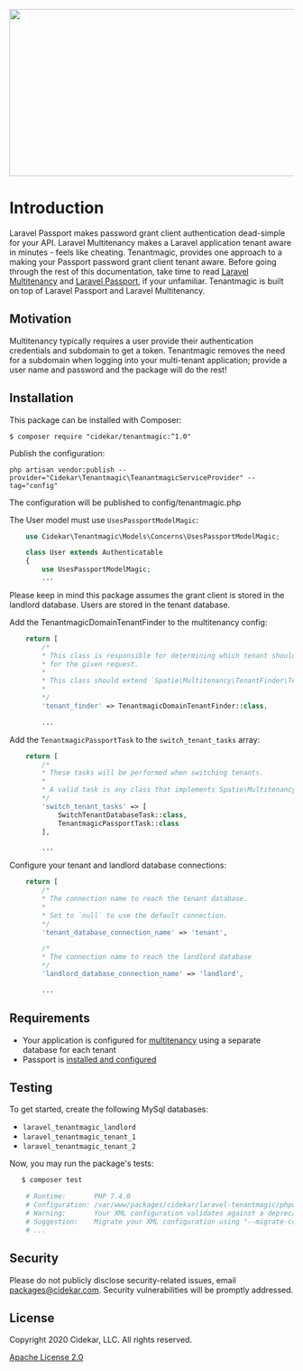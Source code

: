 <p align="center"><img src="https://user-images.githubusercontent.com/4164072/93266709-776d2800-f778-11ea-91a3-a48651b89882.png" width="516.5" height="296"></p>

# Introduction
Laravel Passport makes password grant client authentication dead-simple for your API.  Laravel Multitenancy makes a Laravel application tenant aware in minutes - feels like cheating. Tenantmagic, provides one approach to a making your Passport password grant client tenant aware. Before going through the rest of this documentation, take time to read [Laravel Multitenancy](https://spatie.be/docs/laravel-multitenancy/v1/installation/using-multiple-databases) and [Laravel Passport](https://laravel.com/docs/7.x/passport), if your unfamiliar. Tenantmagic is built on top of Laravel Passport and Laravel Multitenancy.

## Motivation
Multitenancy typically requires a user provide their authentication credentials and subdomain to get a token. Tenantmagic removes the need for a subdomain when logging into your multi-tenant application; provide a user name and password and the package will do the rest!

## Installation
This package can be installed with Composer:

```$ composer require "cidekar/tenantmagic:^1.0"```

Publish the configuration:

```php artisan vendor:publish --provider="Cidekar\Tenantmagic\TeanantmagicServiceProvider" --tag="config"```

The configuration will be published to config/tenantmagic.php

The User model must use ```UsesPassportModelMagic```:

```php
    use Cidekar\Tenantmagic\Models\Concerns\UsesPassportModelMagic;

    class User extends Authenticatable
    {
        use UsesPassportModelMagic;
        ...

```
Please keep in mind this package assumes the grant client is stored in the landlord database. Users are stored in the tenant database.

Add the TenantmagicDomainTenantFinder to the multitenancy config:

```php
    return [
        /*
        * This class is responsible for determining which tenant should be current
        * for the given request.
        *
        * This class should extend `Spatie\Multitenancy\TenantFinder\TenantFinder`
        *
        */
        'tenant_finder' => TenantmagicDomainTenantFinder::class,

        ...

```

Add the ```TenantmagicPassportTask``` to the ```switch_tenant_tasks``` array:

```php
    return [
        /*
        * These tasks will be performed when switching tenants.
        *
        * A valid task is any class that implements Spatie\Multitenancy\Tasks\SwitchTenantTask
        */
        'switch_tenant_tasks' => [
            SwitchTenantDatabaseTask::class,
            TenantmagicPassportTask::class
        ],

        ...

```

Configure your tenant and landlord database connections:

```php
    return [
        /*
        * The connection name to reach the tenant database.
        *
        * Set to `null` to use the default connection.
        */
        'tenant_database_connection_name' => 'tenant',

        /*
        * The connection name to reach the landlord database
        */
        'landlord_database_connection_name' => 'landlord',

        ...

```

## Requirements
- Your application is configured for [multitenancy](https://spatie.be/docs/laravel-multitenancy/v1/installation/using-multiple-databases) using a separate database for each tenant
- Passport is [installed and configured](https://laravel.com/docs/7.x/passport#installation)

## Testing
To get started, create the following MySql databases:

- `laravel_tenantmagic_landlord`
- `laravel_tenantmagic_tenant_1`
- `laravel_tenantmagic_tenant_2`

Now, you may run the package's tests:

``` bash
   $ composer test

    # Runtime:       PHP 7.4.0
    # Configuration: /var/www/packages/cidekar/laravel-tenantmagic/phpunit.xml
    # Warning:       Your XML configuration validates against a deprecated schema.
    # Suggestion:    Migrate your XML configuration using "--migrate-configuration"!
    # ...
```

## Security
Please do not publicly disclose security-related issues, email packages@cidekar.com. Security vulnerabilities will be promptly addressed.

## License
Copyright 2020 Cidekar, LLC. All rights reserved.

[Apache License 2.0](./license.md)
